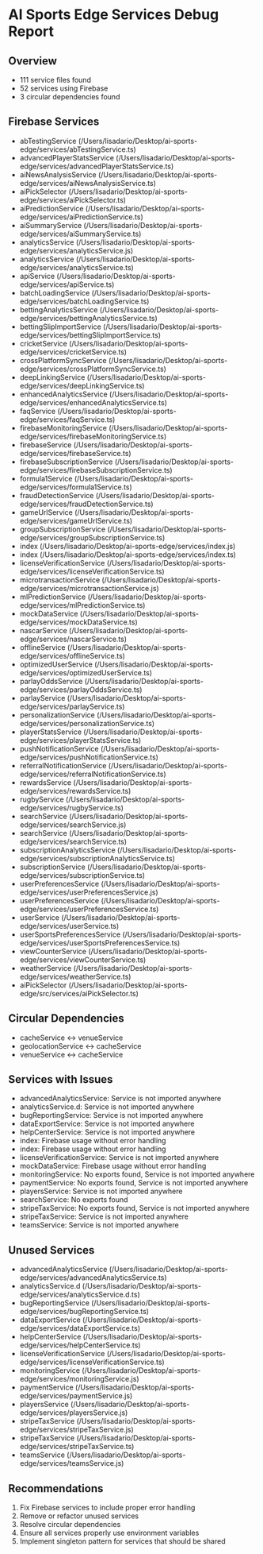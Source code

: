 
# AI Sports Edge Services Debug Report

## Overview
- 111 service files found
- 52 services using Firebase
- 3 circular dependencies found

## Firebase Services
- abTestingService (/Users/lisadario/Desktop/ai-sports-edge/services/abTestingService.ts)
- advancedPlayerStatsService (/Users/lisadario/Desktop/ai-sports-edge/services/advancedPlayerStatsService.ts)
- aiNewsAnalysisService (/Users/lisadario/Desktop/ai-sports-edge/services/aiNewsAnalysisService.ts)
- aiPickSelector (/Users/lisadario/Desktop/ai-sports-edge/services/aiPickSelector.ts)
- aiPredictionService (/Users/lisadario/Desktop/ai-sports-edge/services/aiPredictionService.ts)
- aiSummaryService (/Users/lisadario/Desktop/ai-sports-edge/services/aiSummaryService.ts)
- analyticsService (/Users/lisadario/Desktop/ai-sports-edge/services/analyticsService.js)
- analyticsService (/Users/lisadario/Desktop/ai-sports-edge/services/analyticsService.ts)
- apiService (/Users/lisadario/Desktop/ai-sports-edge/services/apiService.ts)
- batchLoadingService (/Users/lisadario/Desktop/ai-sports-edge/services/batchLoadingService.ts)
- bettingAnalyticsService (/Users/lisadario/Desktop/ai-sports-edge/services/bettingAnalyticsService.ts)
- bettingSlipImportService (/Users/lisadario/Desktop/ai-sports-edge/services/bettingSlipImportService.ts)
- cricketService (/Users/lisadario/Desktop/ai-sports-edge/services/cricketService.ts)
- crossPlatformSyncService (/Users/lisadario/Desktop/ai-sports-edge/services/crossPlatformSyncService.ts)
- deepLinkingService (/Users/lisadario/Desktop/ai-sports-edge/services/deepLinkingService.ts)
- enhancedAnalyticsService (/Users/lisadario/Desktop/ai-sports-edge/services/enhancedAnalyticsService.ts)
- faqService (/Users/lisadario/Desktop/ai-sports-edge/services/faqService.ts)
- firebaseMonitoringService (/Users/lisadario/Desktop/ai-sports-edge/services/firebaseMonitoringService.ts)
- firebaseService (/Users/lisadario/Desktop/ai-sports-edge/services/firebaseService.ts)
- firebaseSubscriptionService (/Users/lisadario/Desktop/ai-sports-edge/services/firebaseSubscriptionService.ts)
- formula1Service (/Users/lisadario/Desktop/ai-sports-edge/services/formula1Service.ts)
- fraudDetectionService (/Users/lisadario/Desktop/ai-sports-edge/services/fraudDetectionService.ts)
- gameUrlService (/Users/lisadario/Desktop/ai-sports-edge/services/gameUrlService.ts)
- groupSubscriptionService (/Users/lisadario/Desktop/ai-sports-edge/services/groupSubscriptionService.ts)
- index (/Users/lisadario/Desktop/ai-sports-edge/services/index.js)
- index (/Users/lisadario/Desktop/ai-sports-edge/services/index.ts)
- licenseVerificationService (/Users/lisadario/Desktop/ai-sports-edge/services/licenseVerificationService.ts)
- microtransactionService (/Users/lisadario/Desktop/ai-sports-edge/services/microtransactionService.js)
- mlPredictionService (/Users/lisadario/Desktop/ai-sports-edge/services/mlPredictionService.ts)
- mockDataService (/Users/lisadario/Desktop/ai-sports-edge/services/mockDataService.ts)
- nascarService (/Users/lisadario/Desktop/ai-sports-edge/services/nascarService.ts)
- offlineService (/Users/lisadario/Desktop/ai-sports-edge/services/offlineService.ts)
- optimizedUserService (/Users/lisadario/Desktop/ai-sports-edge/services/optimizedUserService.ts)
- parlayOddsService (/Users/lisadario/Desktop/ai-sports-edge/services/parlayOddsService.ts)
- parlayService (/Users/lisadario/Desktop/ai-sports-edge/services/parlayService.ts)
- personalizationService (/Users/lisadario/Desktop/ai-sports-edge/services/personalizationService.ts)
- playerStatsService (/Users/lisadario/Desktop/ai-sports-edge/services/playerStatsService.ts)
- pushNotificationService (/Users/lisadario/Desktop/ai-sports-edge/services/pushNotificationService.ts)
- referralNotificationService (/Users/lisadario/Desktop/ai-sports-edge/services/referralNotificationService.ts)
- rewardsService (/Users/lisadario/Desktop/ai-sports-edge/services/rewardsService.ts)
- rugbyService (/Users/lisadario/Desktop/ai-sports-edge/services/rugbyService.ts)
- searchService (/Users/lisadario/Desktop/ai-sports-edge/services/searchService.js)
- searchService (/Users/lisadario/Desktop/ai-sports-edge/services/searchService.ts)
- subscriptionAnalyticsService (/Users/lisadario/Desktop/ai-sports-edge/services/subscriptionAnalyticsService.ts)
- subscriptionService (/Users/lisadario/Desktop/ai-sports-edge/services/subscriptionService.ts)
- userPreferencesService (/Users/lisadario/Desktop/ai-sports-edge/services/userPreferencesService.js)
- userPreferencesService (/Users/lisadario/Desktop/ai-sports-edge/services/userPreferencesService.ts)
- userService (/Users/lisadario/Desktop/ai-sports-edge/services/userService.ts)
- userSportsPreferencesService (/Users/lisadario/Desktop/ai-sports-edge/services/userSportsPreferencesService.ts)
- viewCounterService (/Users/lisadario/Desktop/ai-sports-edge/services/viewCounterService.ts)
- weatherService (/Users/lisadario/Desktop/ai-sports-edge/services/weatherService.ts)
- aiPickSelector (/Users/lisadario/Desktop/ai-sports-edge/src/services/aiPickSelector.ts)

## Circular Dependencies
- cacheService <-> venueService
- geolocationService <-> cacheService
- venueService <-> cacheService

## Services with Issues
- advancedAnalyticsService: Service is not imported anywhere
- analyticsService.d: Service is not imported anywhere
- bugReportingService: Service is not imported anywhere
- dataExportService: Service is not imported anywhere
- helpCenterService: Service is not imported anywhere
- index: Firebase usage without error handling
- index: Firebase usage without error handling
- licenseVerificationService: Service is not imported anywhere
- mockDataService: Firebase usage without error handling
- monitoringService: No exports found, Service is not imported anywhere
- paymentService: No exports found, Service is not imported anywhere
- playersService: Service is not imported anywhere
- searchService: No exports found
- stripeTaxService: No exports found, Service is not imported anywhere
- stripeTaxService: Service is not imported anywhere
- teamsService: Service is not imported anywhere

## Unused Services
- advancedAnalyticsService (/Users/lisadario/Desktop/ai-sports-edge/services/advancedAnalyticsService.ts)
- analyticsService.d (/Users/lisadario/Desktop/ai-sports-edge/services/analyticsService.d.ts)
- bugReportingService (/Users/lisadario/Desktop/ai-sports-edge/services/bugReportingService.ts)
- dataExportService (/Users/lisadario/Desktop/ai-sports-edge/services/dataExportService.ts)
- helpCenterService (/Users/lisadario/Desktop/ai-sports-edge/services/helpCenterService.ts)
- licenseVerificationService (/Users/lisadario/Desktop/ai-sports-edge/services/licenseVerificationService.ts)
- monitoringService (/Users/lisadario/Desktop/ai-sports-edge/services/monitoringService.js)
- paymentService (/Users/lisadario/Desktop/ai-sports-edge/services/paymentService.js)
- playersService (/Users/lisadario/Desktop/ai-sports-edge/services/playersService.js)
- stripeTaxService (/Users/lisadario/Desktop/ai-sports-edge/services/stripeTaxService.js)
- stripeTaxService (/Users/lisadario/Desktop/ai-sports-edge/services/stripeTaxService.ts)
- teamsService (/Users/lisadario/Desktop/ai-sports-edge/services/teamsService.js)

## Recommendations

1. Fix Firebase services to include proper error handling
2. Remove or refactor unused services
3. Resolve circular dependencies
4. Ensure all services properly use environment variables
5. Implement singleton pattern for services that should be shared
